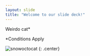 ```yaml
---
layout: slide
title: "Welcome to our slide deck!"
---
```


Weirdo cat*

*Conditions Apply

![snowoctocat](https://octodex.github.com/images/snowoctocat.png)
{: .center}
